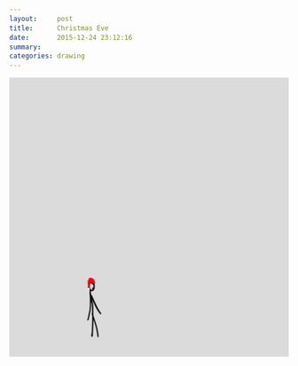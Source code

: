 ```yaml
---
layout:     post
title:      Christmas Eve
date:       2015-12-24 23:12:16
summary:    
categories: drawing
---
```

![Christmas Eve](/images/blog/Christmas-Eve.png "but I am happy!")
